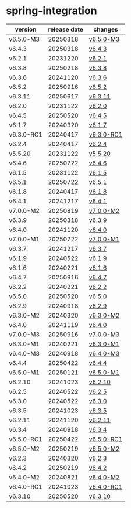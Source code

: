 # spring-integration	


|version|release date|changes|
|---|---|---|
|v6.5.0-M3|20250318|[v6.5.0-M3](./v6.5.0-M3-20250318.md)|
|v6.4.3|20250318|[v6.4.3](./v6.4.3-20250318.md)|
|v6.2.1|20231220|[v6.2.1](./v6.2.1-20231220.md)|
|v6.3.8|20250218|[v6.3.8](./v6.3.8-20250218.md)|
|v6.3.6|20241120|[v6.3.6](./v6.3.6-20241120.md)|
|v6.5.2|20250916|[v6.5.2](./v6.5.2-20250916.md)|
|v6.3.11|20250617|[v6.3.11](./v6.3.11-20250617.md)|
|v6.2.0|20231122|[v6.2.0](./v6.2.0-20231122.md)|
|v6.4.5|20250520|[v6.4.5](./v6.4.5-20250520.md)|
|v6.1.7|20240320|[v6.1.7](./v6.1.7-20240320.md)|
|v6.3.0-RC1|20240417|[v6.3.0-RC1](./v6.3.0-RC1-20240417.md)|
|v6.2.4|20240417|[v6.2.4](./v6.2.4-20240417.md)|
|v5.5.20|20231122|[v5.5.20](./v5.5.20-20231122.md)|
|v6.4.6|20250722|[v6.4.6](./v6.4.6-20250722.md)|
|v6.1.5|20231122|[v6.1.5](./v6.1.5-20231122.md)|
|v6.5.1|20250722|[v6.5.1](./v6.5.1-20250722.md)|
|v6.1.8|20240417|[v6.1.8](./v6.1.8-20240417.md)|
|v6.4.1|20241217|[v6.4.1](./v6.4.1-20241217.md)|
|v7.0.0-M2|20250819|[v7.0.0-M2](./v7.0.0-M2-20250819.md)|
|v6.3.9|20250318|[v6.3.9](./v6.3.9-20250318.md)|
|v6.4.0|20241120|[v6.4.0](./v6.4.0-20241120.md)|
|v7.0.0-M1|20250722|[v7.0.0-M1](./v7.0.0-M1-20250722.md)|
|v6.3.7|20241217|[v6.3.7](./v6.3.7-20241217.md)|
|v6.1.9|20240522|[v6.1.9](./v6.1.9-20240522.md)|
|v6.1.6|20240221|[v6.1.6](./v6.1.6-20240221.md)|
|v6.4.7|20250916|[v6.4.7](./v6.4.7-20250916.md)|
|v6.2.2|20240221|[v6.2.2](./v6.2.2-20240221.md)|
|v6.5.0|20250520|[v6.5.0](./v6.5.0-20250520.md)|
|v6.2.9|20240918|[v6.2.9](./v6.2.9-20240918.md)|
|v6.3.0-M2|20240320|[v6.3.0-M2](./v6.3.0-M2-20240320.md)|
|v6.4.0|20241119|[v6.4.0](./v6.4.0-20241119.md)|
|v7.0.0-M3|20250916|[v7.0.0-M3](./v7.0.0-M3-20250916.md)|
|v6.3.0-M1|20240221|[v6.3.0-M1](./v6.3.0-M1-20240221.md)|
|v6.4.0-M3|20240918|[v6.4.0-M3](./v6.4.0-M3-20240918.md)|
|v6.4.4|20250422|[v6.4.4](./v6.4.4-20250422.md)|
|v6.5.0-M1|20250121|[v6.5.0-M1](./v6.5.0-M1-20250121.md)|
|v6.2.10|20241023|[v6.2.10](./v6.2.10-20241023.md)|
|v6.2.5|20240522|[v6.2.5](./v6.2.5-20240522.md)|
|v6.3.0|20240522|[v6.3.0](./v6.3.0-20240522.md)|
|v6.3.5|20241023|[v6.3.5](./v6.3.5-20241023.md)|
|v6.2.11|20241120|[v6.2.11](./v6.2.11-20241120.md)|
|v6.3.4|20240918|[v6.3.4](./v6.3.4-20240918.md)|
|v6.5.0-RC1|20250422|[v6.5.0-RC1](./v6.5.0-RC1-20250422.md)|
|v6.5.0-M2|20250219|[v6.5.0-M2](./v6.5.0-M2-20250219.md)|
|v6.2.3|20240320|[v6.2.3](./v6.2.3-20240320.md)|
|v6.4.2|20250219|[v6.4.2](./v6.4.2-20250219.md)|
|v6.4.0-M2|20240821|[v6.4.0-M2](./v6.4.0-M2-20240821.md)|
|v6.4.0-RC1|20241023|[v6.4.0-RC1](./v6.4.0-RC1-20241023.md)|
|v6.3.10|20250520|[v6.3.10](./v6.3.10-20250520.md)|
